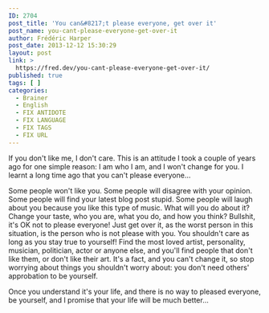 ```yaml
---
ID: 2704
post_title: 'You can&#8217;t please everyone, get over it'
post_name: you-cant-please-everyone-get-over-it
author: Frédéric Harper
post_date: 2013-12-12 15:30:29
layout: post
link: >
  https://fred.dev/you-cant-please-everyone-get-over-it/
published: true
tags: [ ]
categories:
  - Brainer
  - English
  - FIX ANTIDOTE
  - FIX LANGUAGE
  - FIX TAGS
  - FIX URL
---
```

If you don't like me, I don't care. This is an attitude I took a couple of years ago for one simple reason: I am who I am, and I won't change for you. I learnt a long time ago that you can't please everyone...

Some people won't like you. Some people will disagree with your opinion. Some people will find your latest blog post stupid. Some people will laugh about you because you like this type of music. What will you do about it? Change your taste, who you are, what you do, and how you think? Bullshit, it's OK not to please everyone! Just get over it, as the worst person in this situation, is the person who is not please with you. You shouldn't care as long as you stay true to yourself! Find the most loved artist, personality, musician, politician, actor or anyone else, and you'll find people that don't like them, or don't like their art. It's a fact, and you can't change it, so stop worrying about things you shouldn't worry about: you don't need others' approbation to be yourself.

Once you understand it's your life, and there is no way to pleased everyone, be yourself, and I promise that your life will be much better...